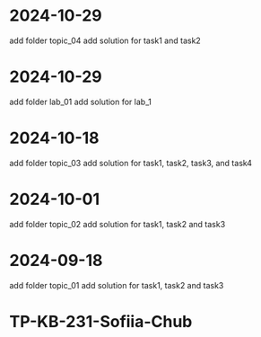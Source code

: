 # 2024-10-29
add folder topic_04
add solution for task1 and task2 

# 2024-10-29
add folder lab_01
add solution for lab_1 

# 2024-10-18
add folder topic_03
add solution for task1, task2, task3, and task4 

# 2024-10-01
add folder topic_02
add solution for task1, task2 and task3 

# 2024-09-18
add folder topic_01
add solution for task1, task2 and task3 

# TP-KB-231-Sofiia-Chub
